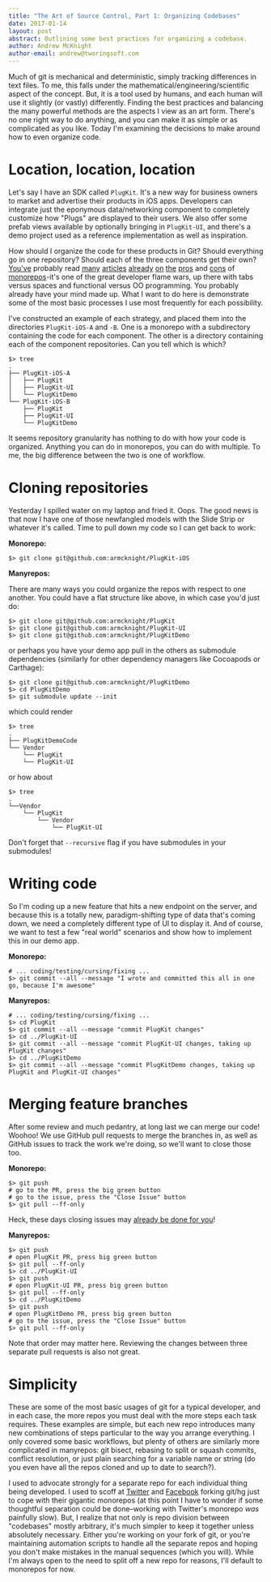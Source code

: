 ```yaml
---
title: "The Art of Source Control, Part 1: Organizing Codebases"
date: 2017-01-14
layout: post
abstract: Outlining some best practices for organizing a codebase.
author: Andrew McKnight
author-email: andrew@tworingsoft.com
---
```


Much of git is mechanical and deterministic, simply tracking differences in text files. To me, this falls under the mathematical/engineering/scientific aspect of the concept. But, it is a tool used by humans, and each human will use it slightly (or vastly) differently. Finding the best practices and balancing the many powerful methods are the aspects I view as an art form. There's no one right way to do anything, and you can make it as simple or as complicated as you like. Today I'm examining the decisions to make around how to even organize code.

# Location, location, location
Let's say I have an SDK called `PlugKit`. It's a new way for business owners to market and advertise their products in iOS apps. Developers can integrate just the eponymous data/networking component to completely customize how "Plugs" are displayed to their users. We also offer some prefab views available by optionally bringing in `PlugKit-UI`, and there's a demo project used as a reference implementation as well as inspiration.

How should I organize the code for these products in Git? Should everything go in one repository? Should each of the three components get their own? [You've](http://gregoryszorc.com/blog/2014/09/09/on-monolithic-repositories/) probably read [many](http://cacm.acm.org/magazines/2016/7/204032-why-google-stores-billions-of-lines-of-code-in-a-single-repository/fulltext) [articles](https://www.bitkeeper.org/BK_Nested_White_Paper.pdf) [already](https://developer.atlassian.com/blog/2015/10/monorepos-in-git/) [on](http://lists.llvm.org/pipermail/llvm-dev/2016-July/102602.html) [the](https://medium.com/@pejvan/monorepos-85e608d43b57#.tupnuwxqu) [pros](http://blog.shippable.com/our-journey-to-microservices-and-a-mono-repository) and [cons](https://www.thoughtworks.com/insights/blog/architecting-continuous-delivery) of [monorepos](http://danluu.com/monorepo/)-it's one of the great developer flame wars, up there with tabs versus spaces and functional versus OO programming. You probably already have your mind made up. What I want to do here is demonstrate some of the most basic processes I use most frequently for each possibility.

I've constructed an example of each strategy, and placed them into the directories `PlugKit-iOS-A` and `-B`. One is a monorepo with a subdirectory containing the code for each component. The other is a directory containing each of the component repositories. Can you tell which is which?

	$> tree
	.
	├── PlugKit-iOS-A
	│   ├── PlugKit
	│   ├── PlugKit-UI
	│   └── PlugKitDemo
	└── PlugKit-iOS-B
	    ├── PlugKit
	    ├── PlugKit-UI
	    └── PlugKitDemo

It seems repository granularity has nothing to do with how your code is organized. Anything you can do in monorepos, you can do with multiple. To me, the big difference between the two is one of workflow.

# Cloning repositories
Yesterday I spilled water on my laptop and fried it. Oops. The good news is that now I have one of those newfangled models with the Slide Strip or whatever it's called. Time to pull down my code so I can get back to work:

**Monorepo:**

	$> git clone git@github.com:armcknight/PlugKit-iOS

**Manyrepos:**

There are many ways you could organize the repos with respect to one another. You could have a flat structure like above, in which case you'd just do:

	$> git clone git@github.com:armcknight/PlugKit
	$> git clone git@github.com:armcknight/PlugKit-UI
	$> git clone git@github.com:armcknight/PlugKitDemo

or perhaps you have your demo app pull in the others as submodule dependencies (similarly for other dependency managers like Cocoapods or Carthage):

	$> git clone git@github.com:armcknight/PlugKitDemo
	$> cd PlugKitDemo
	$> git submodule update --init

which could render

	$> tree
	.
	├── PlugKitDemoCode
	└── Vendor
	    └── PlugKit
	    └── PlugKit-UI

or how about

	$> tree
	.
	└──Vendor
	    └── PlugKit
		    └── Vendor
			    └── PlugKit-UI
			    
Don't forget that `--recursive` flag if you have submodules in your submodules!

# Writing code
So I'm coding up a new feature that hits a new endpoint on the server, and because this is a totally new, paradigm-shifting type of data that's coming down, we need a completely different type of UI to display it. And of course, we want to test a few "real world" scenarios and show how to implement this in our demo app.

**Monorepo:**

	# ... coding/testing/cursing/fixing ...
	$> git commit --all --message "I wrote and committed this all in one go, because I'm awesome"

**Manyrepos:**
	
	# ... coding/testing/cursing/fixing ...
	$> cd PlugKit
	$> git commit --all --message "commit PlugKit changes"
	$> cd ../PlugKit-UI 
	$> git commit --all --message "commit PlugKit-UI changes, taking up PlugKit changes"
	$> cd ../PlugKitDemo
	$> git commit --all --message "commit PlugKitDemo changes, taking up PlugKit and PlugKit-UI changes"
		
# Merging feature branches
After some review and much pedantry, at long last we can merge our code! Woohoo! We use GitHub pull requests to merge the branches in, as well as GitHub issues to track the work we're doing, so we'll want to close those too.

**Monorepo:**

	$> git push
	# go to the PR, press the big green button
	# go to the issue, press the "Close Issue" button 
	$> git pull --ff-only

Heck, these days closing issues may [already be done for you](https://github.com/blog/1506-closing-issues-via-pull-requests)!

**Manyrepos:**

	$> git push
	# open PlugKit PR, press big green button
	$> git pull --ff-only
	$> cd ../PlugKit-UI
	$> git push
	# open PlugKit-UI PR, press big green button
	$> git pull --ff-only
	$> cd ../PlugKitDemo
	$> git push
	# open PlugKitDemo PR, press big green button
	# go to the issue, press the "Close Issue" button
	$> git pull --ff-only

Note that order may matter here. Reviewing the changes between three separate pull requests is also not great.
	
# Simplicity

These are some of the most basic usages of git for a typical developer, and in each case, the more repos you must deal with the more steps each task requires. These examples are simple, but each new repo introduces many new combinations of steps particular to the way you arrange everything. I only covered some basic workflows, but plenty of others are similarly more complicated in manyrepos: git bisect, rebasing to split or squash commits, conflict resolution, or just plain searching for a variable name or string (do you even have all the repos cloned and up to date to search?).

I used to advocate strongly for a separate repo for each individual thing being developed. I used to scoff at [Twitter](https://blog.twitter.com/2014/hello-pants-build) and [Facebook](https://code.facebook.com/posts/218678814984400/scaling-mercurial-at-facebook/) forking git/hg just to cope with their gigantic monorepos (at this point I have to wonder if some thoughtful separation could be done–working with Twitter's monorepo _was_ painfully slow). But, I realize that not only is repo division between "codebases" mostly arbitrary, it's much simpler to keep it together unless absolutely necessary. Either you're working on your fork of git, or you're maintaining automation scripts to handle all the separate repos and hoping you don't make mistakes in the manual sequences (which you will). While I'm always open to the need to split off a new repo for reasons, I'll default to monorepos for now.